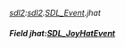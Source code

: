 _[sdl2](../../modules/sdl2/sdl2-module.md):[sdl2](../../modules/sdl2/sdl2-module.md).[SDL\_Event](../../modules/sdl2/sdl2-sdl_event.md).jhat_
##### Field jhat:[SDL_JoyHatEvent](../../modules/sdl2/sdl2-sdl_joyhatevent.md)
